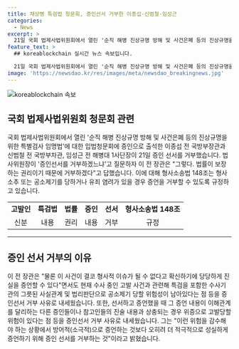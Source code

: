 ```yaml
---
title: 채상병 특검법 청문회, 증인선서 거부한 이종섭·신범철·임성근
categories:
  - News
excerpt: >
  21일 국회 법제사법위원회에서 열린 '순직 해병 진상규명 방해 및 사건은폐 등의 진상규명을 위한 특별검사 임명법' 입법청문회에 증인으로 출석한 이종섭 전 국방부장관과 신범철 전 국방부차관, 임성근 전 해병대 1사단장이 21일 증인 선서를 거부한 것으로 알려졌다. 선서 거부에 대해 위원회는 관련 법률에 따른 이유를 제시해야 한다며, 거부 사유로는 고발 사건과의 관련성 및 위증으로 고발당할 우려를 언급했다.
feature_text: >
  ## koreablockchain 실시간 뉴스 속보입니다.

  21일 국회 법제사법위원회에서 열린 '순직 해병 진상규명 방해 및 사건은폐 등의 진상규명을 위한 특별검사 임명법' 입법청문회에 증인으로 출석한 이종섭 전 국방부장관과 신범철 전 국방부차관, 임성근 전 해병대 1사단장이 21일 증인 선서를 거부한 것으로 알려졌다. 선서 거부에 대해 위원회는 관련 법률에 따른 이유를 제시해야 한다며, 거부 사유로는 고발 사건과의 관련성 및 위증으로 고발당할 우려를 언급했다.
image: 'https://newsdao.kr/res/images/meta/newsdao_breakingnews.jpg'
---
```


<p><img src="https://newsdao.kr/res/images/meta/newsdao_breakingnews.jpg" alt="koreablockchain 속보" /></p>

<h2 data-ke-size="size26">국회 법제사법위원회 청문회 관련</h2>

<p data-ke-size="size16">국회 법제사법위원회에서 열린 '순직 해병 진상규명 방해 및 사건은폐 등의 진상규명을 위한 특별검사 임명법'에 대한 입법청문회에 증인으로 출석한 이종섭 전 국방부장관과 신범철 전 국방부차관, 임성근 전 해병대 1사단장이 21일 증인 선서를 거부했습니다. 법사위원장이 '증인선서를 거부하겠느냐'고 질문하자 이 전 장관은 "그렇다. 법률이 보장하는 권리이기 때문에 거부하겠다"고 답했습니다. 이에 대해 형사소송법 148조는 형사소추 또는 공소제기를 당하거나 유죄 염려가 있을 경우 증언을 거부할 수 있도록 규정하고 있습니다.</p>

<table>
  <tbody>
    <tr>
      <td style="text-align: center; height: 17px;"><b>고발인</b></td>
      <td style="text-align: center; height: 17px;"><b>특검법</b></td>
      <td style="text-align: center; height: 17px;"><b>법률</b></td>
      <td style="text-align: center; height: 17px;"><b>증인</b></td>
      <td style="text-align: center; height: 17px;"><b>선서</b></td>
      <td style="text-align: center; height: 17px;"><b>형사소송법 148조</b></td>
    </tr>
    <tr>
      <td style="text-align: center; height: 17px;">신분</td>
      <td style="text-align: center; height: 17px;">내용</td>
      <td style="text-align: center; height: 17px;">권리</td>
      <td style="text-align: center; height: 17px;">내용</td>
      <td style="text-align: center; height: 17px;">거부</td>
      <td style="text-align: center; height: 17px;">규정</td>
    </tr>
  </tbody>
</table>

<hr>

<h2 data-ke-size="size26">증인 선서 거부의 이유</h2>

<p data-ke-size="size16">이 전 장관은 "물론 이 사건이 결코 형사적 이슈가 될 수 없다고 확신하기에 당당하게 진실을 증언할 수 있다"면서도 현재 수사 중인 고발 사건과 관련해 특검을 포함한 수사기관의 그릇된 사실관계 및 법리판단으로 공소제기 당할 위험성이 남아있다는 점 등을 증인선서 거부 사유로 내세웠습니다. 또한, 선서하고 증언했을 때 그 증언 내용이 이해관계를 달리하는 다른 증인들이나 참고인들의 진술 내용과 상충되는 경우 위증으로 고발당할 위험이 있다는 점 등을 증인선서 거부 사유로 내세웠습니다. 그는 "이런 위험을 감수해야 하는 상황에서 방어적(소극적)으로 증언하는 것보다 오히려 더 적극적으로 성실하게 증언하기 위해 증인 선서를 거부하는 것"이라고 밝혔습니다.</p>

